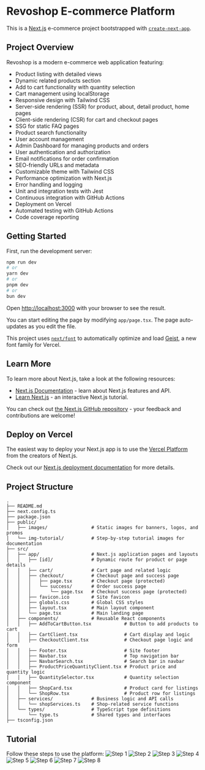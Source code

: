 # Revoshop E-commerce Platform

This is a [Next.js](https://nextjs.org) e-commerce project bootstrapped with [`create-next-app`](https://nextjs.org/docs/app/api-reference/cli/create-next-app).

## Project Overview

Revoshop is a modern e-commerce web application featuring:
- Product listing with detailed views
- Dynamic related products section
- Add to cart functionality with quantity selection
- Cart management using localStorage
- Responsive design with Tailwind CSS
- Server-side rendering (SSR) for product, about, detail product, home pages
- Client-side rendering (CSR) for cart and checkout pages
- SSG for static FAQ pages
- Product search functionality
- User account management
- Admin Dashboard for managing products and orders
- User authentication and authorization
- Email notifications for order confirmation
- SEO-friendly URLs and metadata
- Customizable theme with Tailwind CSS
- Performance optimization with Next.js
- Error handling and logging
- Unit and integration tests with Jest
- Continuous integration with GitHub Actions
- Deployment on Vercel
- Automated testing with GitHub Actions
- Code coverage reporting


## Getting Started

First, run the development server:

```bash
npm run dev
# or
yarn dev
# or
pnpm dev
# or
bun dev
```

Open [http://localhost:3000](http://localhost:3000) with your browser to see the result.

You can start editing the page by modifying `app/page.tsx`. The page auto-updates as you edit the file.

This project uses [`next/font`](https://nextjs.org/docs/app/building-your-application/optimizing/fonts) to automatically optimize and load [Geist](https://vercel.com/font), a new font family for Vercel.

## Learn More

To learn more about Next.js, take a look at the following resources:

- [Next.js Documentation](https://nextjs.org/docs) - learn about Next.js features and API.
- [Learn Next.js](https://nextjs.org/learn) - an interactive Next.js tutorial.

You can check out [the Next.js GitHub repository](https://github.com/vercel/next.js) - your feedback and contributions are welcome!

## Deploy on Vercel

The easiest way to deploy your Next.js app is to use the [Vercel Platform](https://vercel.com/new?utm_medium=default-template&filter=next.js&utm_source=create-next-app&utm_campaign=create-next-app-readme) from the creators of Next.js.

Check out our [Next.js deployment documentation](https://nextjs.org/docs/app/building-your-application/deploying) for more details.

## Project Structure

```text
.
├── README.md
├── next.config.ts
├── package.json
├── public/
│   ├── images/                # Static images for banners, logos, and promos
│   └── img-tutorial/          # Step-by-step tutorial images for documentation
├── src/
│   ├── app/                   # Next.js application pages and layouts
│   │   ├── [id]/              # Dynamic route for product or page details
│   │   ├── cart/              # Cart page and related logic
│   │   ├── checkout/          # Checkout page and success page
│   │   │   ├── page.tsx       # Checkout page (protected)
│   │   │   └── success/       # Order success page
│   │   │       └── page.tsx   # Checkout success page (protected)
│   │   ├── favicon.ico        # Site favicon
│   │   ├── globals.css        # Global CSS styles
│   │   ├── layout.tsx         # Main layout component
│   │   └── page.tsx           # Main landing page
│   ├── components/            # Reusable React components
│   │   ├── AddToCartButton.tsx            # Button to add products to cart
│   │   ├── CartClient.tsx                 # Cart display and logic
│   │   ├── CheckoutClient.tsx             # Checkout page logic and form
│   │   ├── Footer.tsx                     # Site footer
│   │   ├── Navbar.tsx                     # Top navigation bar
│   │   ├── NavbarSearch.tsx               # Search bar in navbar
│   │   ├── ProductPriceQuantityClient.tsx # Product price and quantity logic
│   │   ├── QuantitySelector.tsx           # Quantity selection component
│   │   ├── ShopCard.tsx                   # Product card for listings
│   │   └── ShopRow.tsx                    # Product row for listings
│   ├── services/              # Business logic and API calls
│   │   └── shopServices.ts    # Shop-related service functions
│   └── types/                 # TypeScript type definitions
│       └── type.ts            # Shared types and interfaces
├── tsconfig.json

```


## Tutorial
Follow these steps to use the platform:
![Step 1](public/img-tutorial/1.jpg)
![Step 2](public/img-tutorial/2.jpg)
![Step 3](public/img-tutorial/3.jpg)
![Step 4](public/img-tutorial/4.jpg)
![Step 5](public/img-tutorial/5.jpg)
![Step 6](public/img-tutorial/6.jpg)
![Step 7](public/img-tutorial/7.jpg)
![Step 8](public/img-tutorial/8.jpg)


